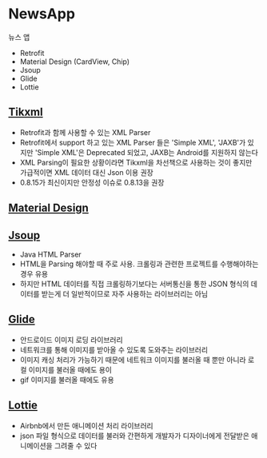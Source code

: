 # NewsApp
뉴스 앱
  - Retrofit
  - Material Design (CardView, Chip)
  - Jsoup
  - Glide
  - Lottie

## [Tikxml](https://github.com/Tickaroo/tikxml)
  - Retrofit과 함께 사용할 수 있는 XML Parser
  - Retrofit에서 support 하고 있는 XML Parser 들은 'Simple XML', 'JAXB'가 있지만 'Simple XML'은 Deprecated 되었고, JAXB는 Android를 지원하지 않는다
  - XML Parsing이 필요한 상황이라면 Tikxml을 차선책으로 사용하는 것이 좋지만 가급적이면 XML 데이터 대신 Json 이용 권장
  - 0.8.15가 최신이지만 안정성 이슈로 0.8.13을 권장

## [Material Design](https://m2.material.io/design)

## [Jsoup](https://jsoup.org/)
  - Java HTML Parser
  - HTML을 Parsing 해야할 때 주로 사용. 크롤링과 관련한 프로젝트를 수행해야하는 경우 유용
  - 하지만 HTML 데이터를 직접 크롤링하기보다는 서버통신을 통한 JSON 형식의 데이터를 받는게 더 일반적이므로 자주 사용하는 라이브러리는 아님

## [Glide](https://bumptech.github.io/glide/)
  - 안드로이드 이미지 로딩 라이브러리
  - 네트워크를 통해 이미지를 받아올 수 있도록 도와주는 라이브러리
  - 이미지 캐싱 처리가 가능하기 때문에 네트워크 이미지를 불러올 때 뿐만 아니라 로컬 이미지를 불러올 때에도 용이
  - gif 이미지를 불러올 때에도 유용

## [Lottie](https://airbnb.io/lottie/#/)
  - Airbnb에서 만든 애니메이션 처리 라이브러리
  - json 파일 형식으로 데이터를 불러와 간편하게 개발자가 디자이너에게 전달받은 애니메이션을 그려줄 수 있다
